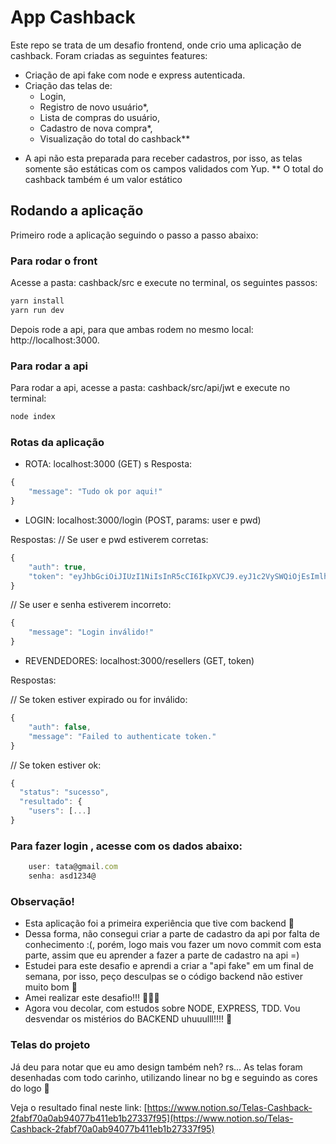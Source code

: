 # App Cashback

Este repo se trata de um desafio frontend, onde crio uma aplicação de cashback. 
Foram criadas as seguintes features: 

- Criação de api fake com node e express autenticada. 
- Criação das telas de: 
    - Login, 
    - Registro de novo usuário*, 
    - Lista de compras do usuário,
    - Cadastro de nova compra*,
    - Visualização do total do cashback**

* A api não esta preparada para receber cadastros, por isso, as telas somente são estáticas com os campos validados com Yup.
** O total do cashback também é um valor estático

## Rodando a aplicação
Primeiro rode a aplicação seguindo o passo a passo abaixo: 

### Para rodar o front
Acesse a pasta: cashback/src e execute no terminal, os seguintes passos: 

```jsx
yarn install
yarn run dev
```

Depois rode a api, para que ambas rodem no mesmo local: http://localhost:3000.


### Para rodar a api
Para rodar a api, acesse a pasta: cashback/src/api/jwt e execute no terminal: 
```jsx
node index
```

### Rotas da aplicação

- ROTA: localhost:3000 (GET)
s
Resposta: 
```jsx
{
    "message": "Tudo ok por aqui!"
}
```

- LOGIN: localhost:3000/login (POST, params: user e pwd)

Respostas:
// Se user e pwd estiverem corretas:
```jsx
{
    "auth": true,
    "token": "eyJhbGciOiJIUzI1NiIsInR5cCI6IkpXVCJ9.eyJ1c2VySWQiOjEsImlhdCI6MTYxMDMwMzQ4MiwiZXhwIjoxNjEwMzAzNzgyfQ.y0yAk-2FvKSsetpUlP_zqbfr8QE4TLUfzyasB4pIWNg"
}
```

// Se user e senha estiverem incorreto: 
```jsx
{
    "message": "Login inválido!"
}
```

- REVENDEDORES: localhost:3000/resellers (GET, token)

Respostas: 

// Se token estiver expirado ou for inválido: 
```jsx
{
    "auth": false,
    "message": "Failed to authenticate token."
}
```


// Se token estiver ok:
```jsx
{
  "status": "sucesso",
  "resultado": {
    "users": [...]
}
```

### Para fazer login , acesse com os dados abaixo: 

```jsx
    user: tata@gmail.com
    senha: asd1234@
```

### Observação!

- Esta aplicação foi a primeira experiência que tive com backend 🤗
- Dessa forma, não consegui criar a parte de cadastro da api por falta de conhecimento :(, porém, logo mais vou fazer um novo commit com esta parte, assim que eu aprender a fazer a parte de cadastro na api =) 
- Estudei para este desafio e aprendi a criar a "api fake" em um final de semana, por isso, peço desculpas se o código backend não estiver muito bom 🙈
- Amei realizar este desafio!!! 👩‍💻💙
- Agora vou decolar, com estudos sobre NODE, EXPRESS, TDD. Vou desvendar os mistérios do BACKEND uhuuulll!!!! 🚀


### Telas do projeto

Já deu para notar que eu amo design também neh? rs...
As telas foram desenhadas com todo carinho, utilizando linear no bg e seguindo as cores do logo 💙

Veja o resultado final neste link: [https://www.notion.so/Telas-Cashback-2fabf70a0ab94077b411eb1b27337f95](https://www.notion.so/Telas-Cashback-2fabf70a0ab94077b411eb1b27337f95)